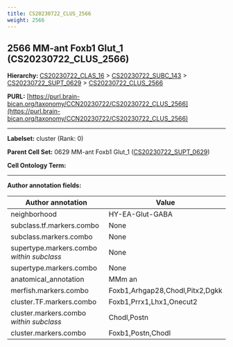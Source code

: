 ```yaml
---
title: CS20230722_CLUS_2566
weight: 2566
---
```

## 2566 MM-ant Foxb1 Glut_1 (CS20230722_CLUS_2566)
<b>Hierarchy: </b>
[CS20230722_CLAS_16](../CS20230722_CLAS_16) >
[CS20230722_SUBC_143](../CS20230722_SUBC_143) >
[CS20230722_SUPT_0629](../CS20230722_SUPT_0629) >
[CS20230722_CLUS_2566](../CS20230722_CLUS_2566)

**PURL:** [https://purl.brain-bican.org/taxonomy/CCN20230722/CS20230722_CLUS_2566](https://purl.brain-bican.org/taxonomy/CCN20230722/CS20230722_CLUS_2566)

---


**Labelset:** cluster (Rank: 0)

**Parent Cell Set:** 0629 MM-ant Foxb1 Glut_1 ([CS20230722_SUPT_0629](../CS20230722_SUPT_0629))



**Cell Ontology Term:** 

[MARKER GENES.]: #


---

[TRANSFERRED ANNOTATIONS.]: #


[AUTHOR ANNOTATION FIELDS.]: #


**Author annotation fields:**

| Author annotation | Value |
|-------------------|-------|
|neighborhood|HY-EA-Glut-GABA|
|subclass.tf.markers.combo|None|
|subclass.markers.combo|None|
|supertype.markers.combo _within subclass_|None|
|supertype.markers.combo|None|
|anatomical_annotation|MMm an|
|merfish.markers.combo|Foxb1,Arhgap28,Chodl,Pitx2,Dgkk|
|cluster.TF.markers.combo|Foxb1,Prrx1,Lhx1,Onecut2|
|cluster.markers.combo _within subclass_|Chodl,Postn|
|cluster.markers.combo|Foxb1,Postn,Chodl|
